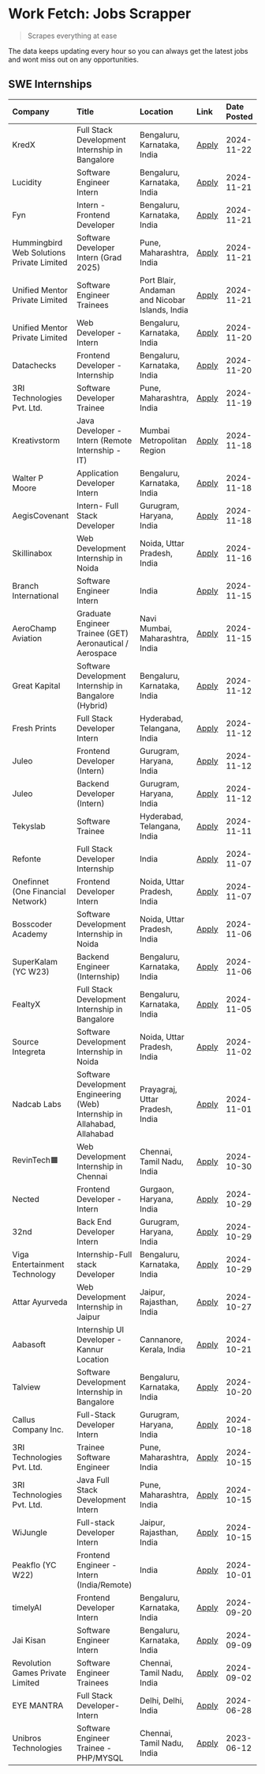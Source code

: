 # Work Fetch: Jobs Scrapper
> Scrapes everything at ease

The data keeps updating every hour so you can always get the latest jobs and wont miss out on any opportunities.

## SWE Internships
<!--START_SECTION:workfetch-->
| Company                                   | Title                                                                     | Location                                       | Link                                                                                                                                                                                                                                        | Date Posted   |
|:------------------------------------------|:--------------------------------------------------------------------------|:-----------------------------------------------|:--------------------------------------------------------------------------------------------------------------------------------------------------------------------------------------------------------------------------------------------|:--------------|
| KredX                                     | Full Stack Development Internship in Bangalore                            | Bengaluru, Karnataka, India                    | [Apply](https://in.linkedin.com/jobs/view/full-stack-development-internship-in-bangalore-at-kredx-4082021747?position=21&pageNum=0&refId=dP2nRUUl7lSN2r3ugg19YQ%3D%3D&trackingId=EhmsqBrzB2ne5qKeKYrJ0A%3D%3D)                              | 2024-11-22    |
| Lucidity                                  | Software Engineer Intern                                                  | Bengaluru, Karnataka, India                    | [Apply](https://in.linkedin.com/jobs/view/software-engineer-intern-at-lucidity-4081805788?position=8&pageNum=0&refId=dP2nRUUl7lSN2r3ugg19YQ%3D%3D&trackingId=enUequGIIs7Z3dKt1j7Lqw%3D%3D)                                                  | 2024-11-21    |
| Fyn                                       | Intern - Frontend Developer                                               | Bengaluru, Karnataka, India                    | [Apply](https://in.linkedin.com/jobs/view/intern-frontend-developer-at-fyn-4079706595?position=16&pageNum=0&refId=dP2nRUUl7lSN2r3ugg19YQ%3D%3D&trackingId=OQtshDmi76r9zZO7oqP7qg%3D%3D)                                                     | 2024-11-21    |
| Hummingbird Web Solutions Private Limited | Software Developer Intern (Grad 2025)                                     | Pune, Maharashtra, India                       | [Apply](https://in.linkedin.com/jobs/view/software-developer-intern-grad-2025-at-hummingbird-web-solutions-private-limited-4079796998?position=23&pageNum=0&refId=dP2nRUUl7lSN2r3ugg19YQ%3D%3D&trackingId=JnN9br58v1Y9wAzCG5KwNw%3D%3D)     | 2024-11-21    |
| Unified Mentor Private Limited            | Software Engineer Trainees                                                | Port Blair, Andaman and Nicobar Islands, India | [Apply](https://in.linkedin.com/jobs/view/software-engineer-trainees-at-unified-mentor-private-limited-4079707508?position=52&pageNum=0&refId=dP2nRUUl7lSN2r3ugg19YQ%3D%3D&trackingId=K5LoC7DN4GY3GxB9xqnxKA%3D%3D)                         | 2024-11-21    |
| Unified Mentor Private Limited            | Web Developer - Intern                                                    | Bengaluru, Karnataka, India                    | [Apply](https://in.linkedin.com/jobs/view/web-developer-intern-at-unified-mentor-private-limited-4078450055?position=46&pageNum=0&refId=dP2nRUUl7lSN2r3ugg19YQ%3D%3D&trackingId=jNOZlU2xgRDwF0648BDudw%3D%3D)                               | 2024-11-20    |
| Datachecks                                | Frontend Developer - Internship                                           | Bengaluru, Karnataka, India                    | [Apply](https://in.linkedin.com/jobs/view/frontend-developer-internship-at-datachecks-4078365869?position=49&pageNum=0&refId=dP2nRUUl7lSN2r3ugg19YQ%3D%3D&trackingId=qf5TTqMaQ50gfGJ2nLf6ug%3D%3D)                                          | 2024-11-20    |
| 3RI Technologies Pvt. Ltd.                | Software Developer Trainee                                                | Pune, Maharashtra, India                       | [Apply](https://in.linkedin.com/jobs/view/software-developer-trainee-at-3ri-technologies-pvt-ltd-4080283578?position=30&pageNum=0&refId=dP2nRUUl7lSN2r3ugg19YQ%3D%3D&trackingId=R1h%2Fd2VM0uSEa0snhAtz3A%3D%3D)                             | 2024-11-19    |
| Kreativstorm                              | Java Developer - Intern (Remote Internship - IT)                          | Mumbai Metropolitan Region                     | [Apply](https://in.linkedin.com/jobs/view/java-developer-intern-remote-internship-it-at-kreativstorm-4079340084?position=22&pageNum=0&refId=dP2nRUUl7lSN2r3ugg19YQ%3D%3D&trackingId=Plv4NH5YziJjg8tSr2vvqQ%3D%3D)                           | 2024-11-18    |
| Walter P Moore                            | Application Developer Intern                                              | Bengaluru, Karnataka, India                    | [Apply](https://in.linkedin.com/jobs/view/application-developer-intern-at-walter-p-moore-4077126811?position=29&pageNum=0&refId=dP2nRUUl7lSN2r3ugg19YQ%3D%3D&trackingId=9h1xr9HBoRkI0%2FtUNGLoOA%3D%3D)                                     | 2024-11-18    |
| AegisCovenant                             | Intern- Full Stack Developer                                              | Gurugram, Haryana, India                       | [Apply](https://in.linkedin.com/jobs/view/intern-full-stack-developer-at-aegiscovenant-4079044973?position=53&pageNum=0&refId=dP2nRUUl7lSN2r3ugg19YQ%3D%3D&trackingId=vxVQmEDseONWYyifQHjS0Q%3D%3D)                                         | 2024-11-18    |
| Skillinabox                               | Web Development Internship in Noida                                       | Noida, Uttar Pradesh, India                    | [Apply](https://in.linkedin.com/jobs/view/web-development-internship-in-noida-at-skillinabox-4077783016?position=24&pageNum=0&refId=dP2nRUUl7lSN2r3ugg19YQ%3D%3D&trackingId=RF5i2qxzgXFIU3XShfqqMg%3D%3D)                                   | 2024-11-16    |
| Branch International                      | Software Engineer Intern                                                  | India                                          | [Apply](https://in.linkedin.com/jobs/view/software-engineer-intern-at-branch-international-4054425650?position=42&pageNum=0&refId=dP2nRUUl7lSN2r3ugg19YQ%3D%3D&trackingId=E%2F6g%2FV7%2B3pQkioV2Mi1%2FOA%3D%3D)                             | 2024-11-15    |
| AeroChamp Aviation                        | Graduate Engineer Trainee (GET) Aeronautical / Aerospace                  | Navi Mumbai, Maharashtra, India                | [Apply](https://in.linkedin.com/jobs/view/graduate-engineer-trainee-get-aeronautical-aerospace-at-aerochamp-aviation-4075807848?position=47&pageNum=0&refId=dP2nRUUl7lSN2r3ugg19YQ%3D%3D&trackingId=fmTwb%2B8uMMdce0lA7r4hjg%3D%3D)         | 2024-11-15    |
| Great Kapital                             | Software Development Internship in Bangalore (Hybrid)                     | Bengaluru, Karnataka, India                    | [Apply](https://in.linkedin.com/jobs/view/software-development-internship-in-bangalore-hybrid-at-great-kapital-4074322094?position=20&pageNum=0&refId=dP2nRUUl7lSN2r3ugg19YQ%3D%3D&trackingId=UV4sqktVmegt6SG6FL5LOQ%3D%3D)                 | 2024-11-12    |
| Fresh Prints                              | Full Stack Developer Intern                                               | Hyderabad, Telangana, India                    | [Apply](https://in.linkedin.com/jobs/view/full-stack-developer-intern-at-fresh-prints-4074759619?position=33&pageNum=0&refId=dP2nRUUl7lSN2r3ugg19YQ%3D%3D&trackingId=sHTUiHGexlsIoOqnZZLEIw%3D%3D)                                          | 2024-11-12    |
| Juleo                                     | Frontend Developer (Intern)                                               | Gurugram, Haryana, India                       | [Apply](https://in.linkedin.com/jobs/view/frontend-developer-intern-at-juleo-4072443159?position=34&pageNum=0&refId=dP2nRUUl7lSN2r3ugg19YQ%3D%3D&trackingId=V8NrxGp1BM45UnoaIwRAzg%3D%3D)                                                   | 2024-11-12    |
| Juleo                                     | Backend Developer (Intern)                                                | Gurugram, Haryana, India                       | [Apply](https://in.linkedin.com/jobs/view/backend-developer-intern-at-juleo-4072437848?position=56&pageNum=0&refId=dP2nRUUl7lSN2r3ugg19YQ%3D%3D&trackingId=hVVcN4dkKkYbuoKovsXK9w%3D%3D)                                                    | 2024-11-12    |
| Tekyslab                                  | Software Trainee                                                          | Hyderabad, Telangana, India                    | [Apply](https://in.linkedin.com/jobs/view/software-trainee-at-tekyslab-4074128169?position=48&pageNum=0&refId=dP2nRUUl7lSN2r3ugg19YQ%3D%3D&trackingId=YB7QoXoosnRuxIyWkyg%2FUA%3D%3D)                                                       | 2024-11-11    |
| Refonte                                   | Full Stack Developer Internship                                           | India                                          | [Apply](https://in.linkedin.com/jobs/view/full-stack-developer-internship-at-refonte-4071576773?position=27&pageNum=0&refId=dP2nRUUl7lSN2r3ugg19YQ%3D%3D&trackingId=bu7WHgHau7O7doRUJT8Yew%3D%3D)                                           | 2024-11-07    |
| Onefinnet (One Financial Network)         | Frontend Developer Intern                                                 | Noida, Uttar Pradesh, India                    | [Apply](https://in.linkedin.com/jobs/view/frontend-developer-intern-at-onefinnet-one-financial-network-4067260672?position=35&pageNum=0&refId=dP2nRUUl7lSN2r3ugg19YQ%3D%3D&trackingId=zYqiDZLoh0oqK9qXwpGPuw%3D%3D)                         | 2024-11-07    |
| Bosscoder Academy                         | Software Development Internship in Noida                                  | Noida, Uttar Pradesh, India                    | [Apply](https://in.linkedin.com/jobs/view/software-development-internship-in-noida-at-bosscoder-academy-4070090866?position=10&pageNum=0&refId=dP2nRUUl7lSN2r3ugg19YQ%3D%3D&trackingId=NrFWtDmJirthaMKT3emqmw%3D%3D)                        | 2024-11-06    |
| SuperKalam (YC W23)                       | Backend Engineer (Internship)                                             | Bengaluru, Karnataka, India                    | [Apply](https://in.linkedin.com/jobs/view/backend-engineer-internship-at-superkalam-yc-w23-4069134451?position=26&pageNum=0&refId=dP2nRUUl7lSN2r3ugg19YQ%3D%3D&trackingId=HeFf2n5wf7RyrjBxkJKhyQ%3D%3D)                                     | 2024-11-06    |
| FealtyX                                   | Full Stack Development Internship in Bangalore                            | Bengaluru, Karnataka, India                    | [Apply](https://in.linkedin.com/jobs/view/full-stack-development-internship-in-bangalore-at-fealtyx-4067118640?position=43&pageNum=0&refId=dP2nRUUl7lSN2r3ugg19YQ%3D%3D&trackingId=EJahMuEEHEiuGtuNQrNQSg%3D%3D)                            | 2024-11-05    |
| Source Integreta                          | Software Development Internship in Noida                                  | Noida, Uttar Pradesh, India                    | [Apply](https://in.linkedin.com/jobs/view/software-development-internship-in-noida-at-source-integreta-4066120527?position=13&pageNum=0&refId=dP2nRUUl7lSN2r3ugg19YQ%3D%3D&trackingId=x1kIWuWSoIOa0whY0UWJwQ%3D%3D)                         | 2024-11-02    |
| Nadcab Labs                               | Software Development Engineering (Web) Internship in Allahabad, Allahabad | Prayagraj, Uttar Pradesh, India                | [Apply](https://in.linkedin.com/jobs/view/software-development-engineering-web-internship-in-allahabad-allahabad-at-nadcab-labs-4064940107?position=9&pageNum=0&refId=dP2nRUUl7lSN2r3ugg19YQ%3D%3D&trackingId=S0ShKOhdaLW0JcP9OXC4Xw%3D%3D) | 2024-11-01    |
| RevinTech🟧                                | Web Development Internship in Chennai                                     | Chennai, Tamil Nadu, India                     | [Apply](https://in.linkedin.com/jobs/view/web-development-internship-in-chennai-at-revintech%F0%9F%9F%A7-4063327819?position=60&pageNum=0&refId=dP2nRUUl7lSN2r3ugg19YQ%3D%3D&trackingId=cBLW0AUFnCfJdNNJk9cu2g%3D%3D)                       | 2024-10-30    |
| Nected                                    | Frontend Developer - Intern                                               | Gurgaon, Haryana, India                        | [Apply](https://in.linkedin.com/jobs/view/frontend-developer-intern-at-nected-4060911002?position=7&pageNum=0&refId=dP2nRUUl7lSN2r3ugg19YQ%3D%3D&trackingId=R8z%2B0QKV0bIxhYfwrZkDqg%3D%3D)                                                 | 2024-10-29    |
| 32nd                                      | Back End Developer Intern                                                 | Gurugram, Haryana, India                       | [Apply](https://in.linkedin.com/jobs/view/back-end-developer-intern-at-32nd-4062280105?position=36&pageNum=0&refId=dP2nRUUl7lSN2r3ugg19YQ%3D%3D&trackingId=tMHcWOPcpzi8oPWaSTCARg%3D%3D)                                                    | 2024-10-29    |
| Viga Entertainment Technology             | Internship-Full stack Developer                                           | Bengaluru, Karnataka, India                    | [Apply](https://in.linkedin.com/jobs/view/internship-full-stack-developer-at-viga-entertainment-technology-4061962911?position=38&pageNum=0&refId=dP2nRUUl7lSN2r3ugg19YQ%3D%3D&trackingId=Wj83%2FyCGT0tfiOIRBg2kxQ%3D%3D)                   | 2024-10-29    |
| Attar Ayurveda                            | Web Development Internship in Jaipur                                      | Jaipur, Rajasthan, India                       | [Apply](https://in.linkedin.com/jobs/view/web-development-internship-in-jaipur-at-attar-ayurveda-4060435312?position=37&pageNum=0&refId=dP2nRUUl7lSN2r3ugg19YQ%3D%3D&trackingId=2jM9Yni2JSUQxuBLZI1tJQ%3D%3D)                               | 2024-10-27    |
| Aabasoft                                  | Internship UI Developer - Kannur Location                                 | Cannanore, Kerala, India                       | [Apply](https://in.linkedin.com/jobs/view/internship-ui-developer-kannur-location-at-aabasoft-4055898437?position=18&pageNum=0&refId=dP2nRUUl7lSN2r3ugg19YQ%3D%3D&trackingId=kK%2F1q5a%2FYYVM8agcp%2BEXzw%3D%3D)                            | 2024-10-21    |
| Talview                                   | Software Development Internship in Bangalore                              | Bengaluru, Karnataka, India                    | [Apply](https://in.linkedin.com/jobs/view/software-development-internship-in-bangalore-at-talview-4055420944?position=4&pageNum=0&refId=dP2nRUUl7lSN2r3ugg19YQ%3D%3D&trackingId=%2FkLsVC8Tcu6yjnt1gxqXLg%3D%3D)                             | 2024-10-20    |
| Callus Company Inc.                       | Full-Stack Developer Intern                                               | Gurugram, Haryana, India                       | [Apply](https://in.linkedin.com/jobs/view/full-stack-developer-intern-at-callus-company-inc-4052948592?position=28&pageNum=0&refId=dP2nRUUl7lSN2r3ugg19YQ%3D%3D&trackingId=2To9Csgd6jq8%2FBus%2BjsB5Q%3D%3D)                                | 2024-10-18    |
| 3RI Technologies Pvt. Ltd.                | Trainee Software Engineer                                                 | Pune, Maharashtra, India                       | [Apply](https://in.linkedin.com/jobs/view/trainee-software-engineer-at-3ri-technologies-pvt-ltd-4048233384?position=31&pageNum=0&refId=dP2nRUUl7lSN2r3ugg19YQ%3D%3D&trackingId=asFoBonXTZpaa%2BRtNo6fcQ%3D%3D)                              | 2024-10-15    |
| 3RI Technologies Pvt. Ltd.                | Java Full Stack Development Intern                                        | Pune, Maharashtra, India                       | [Apply](https://in.linkedin.com/jobs/view/java-full-stack-development-intern-at-3ri-technologies-pvt-ltd-4048231995?position=45&pageNum=0&refId=dP2nRUUl7lSN2r3ugg19YQ%3D%3D&trackingId=UR8PzwBdqn3Tzez0sKasbg%3D%3D)                       | 2024-10-15    |
| WiJungle                                  | Full-stack Developer Intern                                               | Jaipur, Rajasthan, India                       | [Apply](https://in.linkedin.com/jobs/view/full-stack-developer-intern-at-wijungle-4048227759?position=59&pageNum=0&refId=dP2nRUUl7lSN2r3ugg19YQ%3D%3D&trackingId=dKrgJ4K0iAN0r9CDvSldxQ%3D%3D)                                              | 2024-10-15    |
| Peakflo (YC W22)                          | Frontend Engineer - Intern (India/Remote)                                 | India                                          | [Apply](https://in.linkedin.com/jobs/view/frontend-engineer-intern-india-remote-at-peakflo-yc-w22-4037729755?position=6&pageNum=0&refId=dP2nRUUl7lSN2r3ugg19YQ%3D%3D&trackingId=Sv2yMBohSOiyDHKddHxf0w%3D%3D)                               | 2024-10-01    |
| timelyAI                                  | Frontend Developer Intern                                                 | Bengaluru, Karnataka, India                    | [Apply](https://in.linkedin.com/jobs/view/frontend-developer-intern-at-timelyai-4030925040?position=12&pageNum=0&refId=dP2nRUUl7lSN2r3ugg19YQ%3D%3D&trackingId=F4EIKGmNQNGSioL2gfpAjQ%3D%3D)                                                | 2024-09-20    |
| Jai Kisan                                 | Software Engineer Intern                                                  | Bengaluru, Karnataka, India                    | [Apply](https://in.linkedin.com/jobs/view/software-engineer-intern-at-jai-kisan-4024075360?position=40&pageNum=0&refId=dP2nRUUl7lSN2r3ugg19YQ%3D%3D&trackingId=dORZE77n44hWnzatLLCRhg%3D%3D)                                                | 2024-09-09    |
| Revolution Games Private Limited          | Software Engineer Trainees                                                | Chennai, Tamil Nadu, India                     | [Apply](https://in.linkedin.com/jobs/view/software-engineer-trainees-at-revolution-games-private-limited-4015912927?position=39&pageNum=0&refId=dP2nRUUl7lSN2r3ugg19YQ%3D%3D&trackingId=VIe2072Ni5AaplnazJYwNw%3D%3D)                       | 2024-09-02    |
| EYE MANTRA                                | Full Stack Developer- Intern                                              | Delhi, Delhi, India                            | [Apply](https://in.linkedin.com/jobs/view/full-stack-developer-intern-at-eye-mantra-3960988037?position=58&pageNum=0&refId=dP2nRUUl7lSN2r3ugg19YQ%3D%3D&trackingId=f7sO%2FccEcMgpaMY6pqf62A%3D%3D)                                          | 2024-06-28    |
| Unibros Technologies                      | Software Engineer Trainee - PHP/MYSQL                                     | Chennai, Tamil Nadu, India                     | [Apply](https://in.linkedin.com/jobs/view/software-engineer-trainee-php-mysql-at-unibros-technologies-3656599241?position=55&pageNum=0&refId=dP2nRUUl7lSN2r3ugg19YQ%3D%3D&trackingId=3QIhaTw%2BCga9u15jbZh2vA%3D%3D)                        | 2023-06-12    |
<!--END_SECTION:workfetch-->
